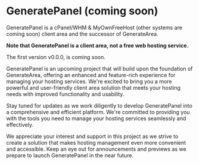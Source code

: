 # GeneratePanel (coming soon)
GeneratePanel is a cPanel/WHM & MyOwnFreeHost (other systems are coming soon) client area and the successor of GenerateArea.

**Note that GeneratePanel is a client area, not a free web hosting service.**

The first version v0.0.0, is coming soon.

GeneratePanel is an upcoming project that will build upon the foundation of GenerateArea, offering an enhanced and feature-rich experience for managing your hosting services. We're excited to bring you a more powerful and user-friendly client area solution that meets your hosting needs with improved functionality and usability.

Stay tuned for updates as we work diligently to develop GeneratePanel into a comprehensive and efficient platform. We're committed to providing you with the tools you need to manage your hosting services seamlessly and effectively.

We appreciate your interest and support in this project as we strive to create a solution that makes hosting management even more convenient and accessible. Keep an eye out for announcements and previews as we prepare to launch GeneratePanel in the near future.
